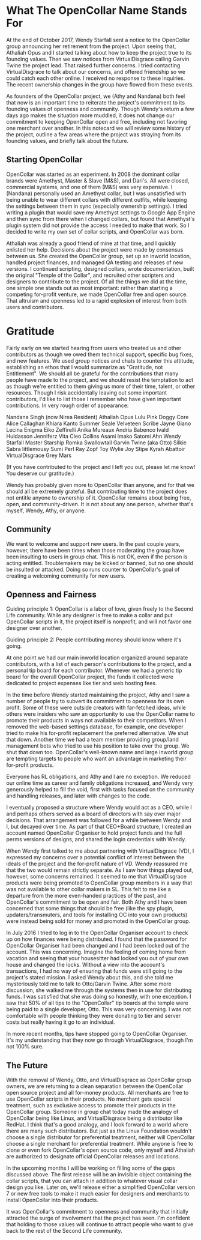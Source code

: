 # What The OpenCollar Name Stands For

At the end of October 2017, Wendy Starfall sent a notice to the OpenCollar group announcing her retirement from the project.  Upon seeing that, Athaliah Opus and I started talking about how to keep the project true to its founding values.  Then we saw notices from VirtualDisgrace calling Garvin Twine the project lead.  That raised further concerns.  I tried contacting VirtualDisgrace to talk about our concerns, and offered friendship so we could catch each other online. I received no response to these inquiries.  The recent ownership changes in the group have flowed from these events.  

As founders of the OpenCollar project, we (Athy and Nandana) both feel that now is an important time to reiterate the project's commitment to its founding values of openness and community. Though Wendy's return a few days ago makes the situation more muddled, it does not change our commitment to keeping OpenCollar open and free, including not favoring one merchant over another.  In this notecard we will review some history of the project, outline a few areas where the project was straying from its founding values, and briefly talk about the future.

## Starting OpenCollar

OpenCollar was started as an experiment.  In 2008 the dominant collar brands were Amethyst, Master & Slave (M&S), and Dari's.  All were closed, commercial systems, and one of them (M&S) was very expensive.  I (Nandana) personally used an Amethyst collar, but I was unsatisfied with being unable to wear different collars with different outfits, while keeping the settings between them in sync (especially ownership settings).  I tried writing a plugin that would save my Amethyst settings to Google App Engine and then sync from there when I changed collars, but found that Amethyst's plugin system did not provide the access I needed to make that work.  So I decided to write my own set of collar scripts, and OpenCollar was born.

Athaliah was already a good friend of mine at that time, and I quickly enlisted her help.  Decisions about the project were made by consensus between us.  She created the OpenCollar group, set up an inworld location,  handled project finances, and managed QA testing and releases of new versions.  I continued scripting, designed collars, wrote documentation, built the original "Temple of the Collar", and recruited other scripters and designers to contribute to the project.  Of all the things we did at the time, one simple one stands out as most important: rather than starting a competing for-profit venture, we made OpenCollar free and open source.  That altruism and openness led to a rapid explosion of interest from both users and contributors.

# Gratitude

Fairly early on we started hearing from users who treated us and other contributors as though we owed them technical support, specific bug fixes, and new features.  We used group notices and chats to counter this attitude, establishing an ethos that I would summarize as "Gratitude, not Entitlement".  We should all be grateful for the contributions that many people have made to the project, and we should resist the temptation to act as though we're entitled to them giving us more of their time, talent, or other resources.  Though I risk accidentally leaving out some important contributors, I'd like to list those I remember who have given important contributions.  In very rough order of appearance:

Nandana Singh (now Nirea Resident)
Athaliah Opus
Lulu Pink
Doggy Core
Alice Callaghan
Khiara Kanto
Summer Seale
Velveteen Scribe
Jayne Giano
Lecina Enigma
Eiko Zeffirelli
Anika Mureaux
Andria Babenco
Ivald Huldasson
Jenniferz Vita
Cleo Collins
Asami Imako
Satomi Ahn
Wendy Starfall
Master Starship
Romka Swallowtail
Garvin Twine (aka Otto)
Silkie Sabra
littlemousy
Sumi Perl
Ray Zopf
Toy Wylie
Joy Stipe
Kyrah Abattoir
VirtualDisgrace
Grey Mars

(If you have contributed to the project and I left you out, please let me know!  You deserve our gratitude.)

Wendy has probably given more to OpenCollar than anyone, and for that we should all be extremely grateful.  But contributing time to the project does not entitle anyone to ownership of it.  OpenCollar remains about being free, open, and community-driven.  It is not about any one person, whether that's myself, Wendy, Athy, or anyone.

## Community

We want to welcome and support new users.  In the past couple years, however, there have been times when those moderating the group have been insulting to users in group chat.  This is not OK, even if the person is acting entitled.  Troublemakers may be kicked or banned, but no one should be insulted or attacked.  Doing so runs counter to OpenCollar's goal of creating a welcoming community for new users.

## Openness and Fairness

Guiding principle 1: OpenCollar is a labor of love, given freely to the Second Life community.  While any designer is free to make a collar and put OpenCollar scripts in it, the project itself is nonprofit, and will not favor one designer over another.

Guiding principle 2: People contributing money should know where it's going.

At one point we had our main inworld location organized around separate contributors, with a list of each person's contributions to the project, and a personal tip board for each contributor.  Whenever we had a generic tip board for the overall OpenCollar project, the funds it collected were dedicated to project expenses like tier and web hosting fees.

In the time before Wendy started maintaining the project, Athy and I saw a number of people try to subvert its commitment to openness for its own profit.  Some of these were outside creators with far-fetched ideas, while others were insiders who saw an opportunity to use the OpenCollar name to promote their products in ways not available to their competitors.  When I removed the web-based settings database, for example, one developer tried to make his for-profit replacement the preferred alternative.  We shut that down.  Another time we had a team member providing group/land management bots who tried to use his position to take over the group.  We shut that down too.  OpenCollar's well-known name and large inworld group are tempting targets to people who want an advantage in marketing their for-profit products.

Everyone has RL obligations, and Athy and I are no exception.  We reduced our online time as career and family obligations increased, and Wendy very generously helped to fill the void, first with tasks focused on the community and handling releases, and later with changes to the code.

I eventually proposed a structure where Wendy would act as a CEO, while I and perhaps others served as a board of directors with say over major decisions.  That arrangement was followed for a while between Wendy and I, but decayed over time.  As part of that CEO+Board structure, I created an account named OpenCollar Organiser to hold project funds and the full perms versions of designs, and shared the login credentials with Wendy.

When Wendy first talked to me about partnering with VirtualDisgrace (VD), I expressed my concerns over a potential conflict of interest between the ideals of the project and the for-profit nature of VD.  Wendy reassured me that the two would remain strictly separate.  As I saw how things played out, however, some concerns remained.  It seemed to me that VirtualDisgrace products were being promoted to OpenCollar group members in a way that was not available to other collar makers in SL.  This felt to me like a departure from the more even-handed practices of the past, and OpenCollar's commitment to be open and fair.  Both Athy and I have been concerned that some things that should be free (like the spy plugin, updaters/transmuters, and tools for installing OC into your own products) were instead being sold for money and promoted in the OpenCollar group.

In July 2016 I tried to log in to the OpenCollar Organiser account to check up on how finances were being distributed.  I found that the password for OpenCollar Organiser had been changed and I had been locked out of the account.  This was concerning.  Imagine the feeling of coming home from vacation and seeing that your housesitter had locked you out of your own house and changed the locks.  Without a view into the account's transactions, I had no way of ensuring that funds were still going to the project's stated mission.  I asked Wendy about this, and she told me mysteriously told me to talk to Otto/Garvin Twine.  After some more discussion,  she walked me through the systems then in use for distributing funds.  I was satisfied that she was doing so honestly, with one exception.  I saw that 50% of all tips to the "OpenCollar" tip boards at the temple were being paid to a single developer, Otto.  This was very concerning.  I was not comfortable with people thinking they were donating to tier and server costs but really having it go to an individual.

In more recent months, tips have stopped going to OpenCollar Organiser.  It's my understanding that they now go through VirtualDisgrace, though I'm not 100% sure.

## The Future

With the removal of Wendy, Otto, and VirtualDisgrace as OpenCollar group owners, we are returning to a clean separation between the OpenCollar open source project and all for-money products.  All merchants are free to use OpenCollar scripts in their products.  No merchant gets special treatment, such as exclusive access to promote their products in the OpenCollar group.  Someone in group chat today made the analogy of OpenCollar being like Linux, and VirtualDisgrace being a distributor like RedHat.  I think that's a good analogy, and I look forward to a world where there are many such distributors.  But just as the Linux Foundation wouldn't choose a single distributor for preferential treatment, neither will OpenCollar choose a single merchant for preferential treatment.  While anyone is free to clone or even fork OpenCollar's open source code, only myself and Athaliah are authorized to designate official OpenCollar releases and locations.

In the upcoming months I will be working on filling some of the gaps discussed above.  The first release will be an invisible object containing the collar scripts, that you can attach in addition to whatever visual collar design you like.  Later on, we'll release either a simplified OpenCollar version 7 or new free tools to make it much easier for designers and merchants to install OpenCollar into their products.

It was OpenCollar's commitment to openness and community that initially attracted the surge of involvement that the project has seen.  I'm confident that holding to those values will continue to attract people who want to give back to the rest of the Second Life community.
